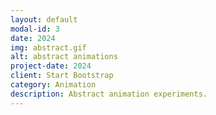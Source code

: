 ```yaml
---
layout: default
modal-id: 3
date: 2024
img: abstract.gif
alt: abstract animations
project-date: 2024
client: Start Bootstrap
category: Animation
description: Abstract animation experiments.
---
```

